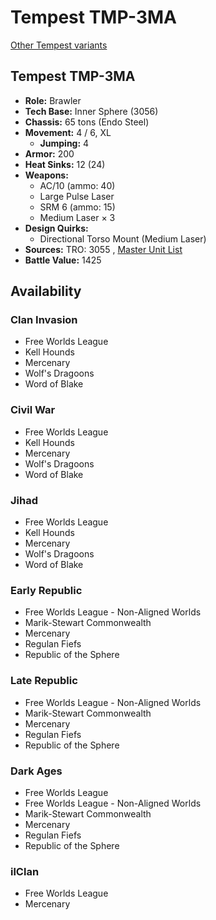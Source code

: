 # Tempest TMP-3MA 

[Other Tempest variants](../tempest.md) 

## Tempest TMP-3MA 

- **Role:** Brawler 
- **Tech Base:** Inner Sphere (3056) 
- **Chassis:** 65 tons (Endo Steel) 
- **Movement:** 4 / 6, XL 
  - **Jumping:** 4 
- **Armor:** 200 
- **Heat Sinks:** 12 (24) 
- **Weapons:** 
  - AC/10 (ammo: 40) 
  - Large Pulse Laser 
  - SRM 6 (ammo: 15) 
  - Medium Laser × 3 
- **Design Quirks:** 
  - Directional Torso Mount (Medium Laser) 
- **Sources:** TRO: 3055 , [Master Unit List](http://masterunitlist.info/Unit/Details/5189) 
- **Battle Value:** 1425 

## Availability 

### Clan Invasion 

- Free Worlds League 
- Kell Hounds 
- Mercenary 
- Wolf's Dragoons 
- Word of Blake 

### Civil War 

- Free Worlds League 
- Kell Hounds 
- Mercenary 
- Wolf's Dragoons 
- Word of Blake 

### Jihad 

- Free Worlds League 
- Kell Hounds 
- Mercenary 
- Wolf's Dragoons 
- Word of Blake 

### Early Republic 

- Free Worlds League - Non-Aligned Worlds 
- Marik-Stewart Commonwealth 
- Mercenary 
- Regulan Fiefs 
- Republic of the Sphere 

### Late Republic 

- Free Worlds League - Non-Aligned Worlds 
- Marik-Stewart Commonwealth 
- Mercenary 
- Regulan Fiefs 
- Republic of the Sphere 

### Dark Ages 

- Free Worlds League 
- Free Worlds League - Non-Aligned Worlds 
- Marik-Stewart Commonwealth 
- Mercenary 
- Regulan Fiefs 
- Republic of the Sphere 

### ilClan 

- Free Worlds League 
- Mercenary 

